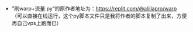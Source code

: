 - ”刷warp+流量.py“的原作者地址为：https://replit.com/@aliilapro/warp   （可以直接在线运行，这个py脚本文件只是我将作者的脚本复制了出来，方便再自己vps上跑而已）